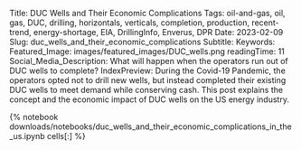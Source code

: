 Title: DUC Wells and Their Economic Complications
Tags: oil-and-gas, oil, gas, DUC, drilling, horizontals, verticals, completion, production, recent-trend, energy-shortage, EIA, DrillingInfo, Enverus, DPR
Date: 2023-02-09
Slug: duc_wells_and_their_economic_complications
Subtitle:
Keywords: 
Featured_Image: images/featured_images/DUC_wells.png
readingTime: 11
Social_Media_Description: What will happen when the operators run out of DUC wells to complete?
IndexPreview: During the Covid-19 Pandemic, the operators opted not to drill new wells, but instead completed their existing DUC wells to meet demand while conserving cash. This post explains the concept and the economic impact of DUC wells on the US energy industry. 

{% notebook downloads/notebooks/duc_wells_and_their_economic_complications_in_the_us.ipynb cells[:] %}